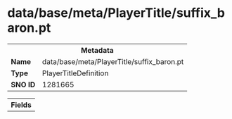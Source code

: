 <h1>data/base/meta/PlayerTitle/suffix_baron.pt</h1><table><tr><th colspan="100%">Metadata</th></tr><tr><td><b>Name</b></td><td>data/base/meta/PlayerTitle/suffix_baron.pt</td></tr><tr><td><b>Type</b></td><td>PlayerTitleDefinition</td></tr><tr><td><b>SNO ID</b></td><td>1281665</td></tr></table>

<table><tr><th colspan="100%">Fields</th></tr></table>

